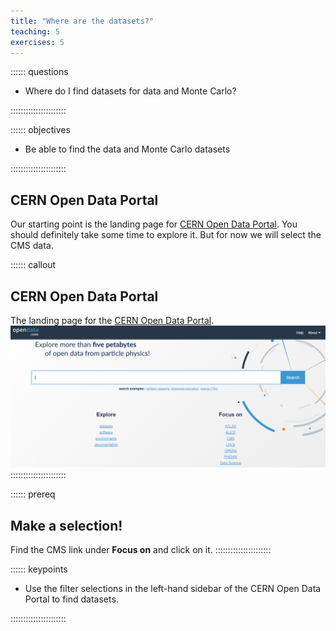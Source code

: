 ```yaml
---
title: "Where are the datasets?"
teaching: 5
exercises: 5
---
```



:::::: questions
- Where do I find datasets for data and Monte Carlo?

::::::::::::::::::::::

:::::: objectives
- Be able to find the data and Monte Carlo datasets

::::::::::::::::::::::

## CERN Open Data Portal

Our starting point is the landing page for [CERN Open Data Portal](http://opendata.cern.ch/).
You should definitely take some time to explore it. But for now we will select the 
CMS data. 

:::::: callout
## CERN Open Data Portal
The landing page for the [CERN Open Data Portal](http://opendata.cern.ch/).
![](../files/portal_screenshot_landing_page.png)
::::::::::::::::::::::

:::::: prereq
## Make a selection!
Find the CMS link under **Focus on** and click on it. 
::::::::::::::::::::::


:::::: keypoints
- Use the filter selections in the left-hand sidebar of the CERN Open Data Portal to find datasets.

::::::::::::::::::::::
